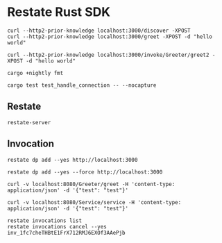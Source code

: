 # Restate Rust SDK

```shell
curl --http2-prior-knowledge localhost:3000/discover -XPOST
curl --http2-prior-knowledge localhost:3000/greet -XPOST -d "hello world"

curl --http2-prior-knowledge localhost:3000/invoke/Greeter/greet2 -XPOST -d "hello world"
```

```shell
cargo +nightly fmt
```

```shell
cargo test test_handle_connection -- --nocapture
```

## Restate

```shell
restate-server
```

## Invocation

```shell
restate dp add --yes http://localhost:3000 

restate dp add --yes --force http://localhost:3000

curl -v localhost:8080/Greeter/greet -H 'content-type: application/json' -d '{"test": "test"}'

curl -v localhost:8080/Service/service -H 'content-type: application/json' -d '{"test": "test"}'
```

```shell
restate invocations list
restate invocations cancel --yes inv_1fc7cheTHBtE1FrX712RMJ6EXOf3AAePjb
```